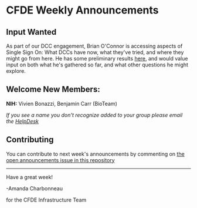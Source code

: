 # CFDE Weekly Announcements


## Input Wanted

As part of our DCC engagement, Brian O'Connor is accessing aspects of Single Sign On: What DCCs have now, what they've tried, and where they might go from here. He has some preliminary results [here](https://docs.google.com/document/d/1EBTSknWqsxdxFhs1Nkk3LG2hAbFRt8u2NCMYU5oLvm4/edit?usp=sharing), and would value input on both what he's gathered so far, and what other questions he might explore. 

## Welcome New Members:

**NIH:**  Vivien Bonazzi, Benjamin Carr (BioTeam)

*If you see a name you don't recognize added to your group please email the [HelpDesk](mailto:autohelp+int+851+6545985337373134556@CFDE.groups.io )*

## Contributing

You can contribute to next week's announcements by commenting on [the open
announcements issue in this repository](https://github.com/nih-cfde/announcements/issues?utf8=%E2%9C%93&q=is%3Aissue+is%3Aopen+Announcements)

---

Have a great week!

-Amanda Charbonneau

for the CFDE Infrastructure Team
